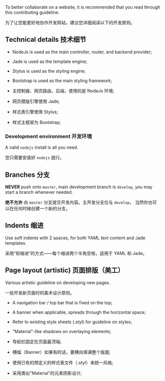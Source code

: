 To better collaborate on a website, it is recommended that you read through
this contributing guideline.

为了让您能更好地协作开发网站，建议您详细阅读以下的开发原则。

## Technical details 技术细节

- NodeJs is used as the main controller, router, and backend provider;
- Jade is used as the template engine;
- Stylus is used as the styling engine;
- Bootstrap is used as the main styling framework;

- 主控制器、网页路由、后端，使用的是 NodeJs 环境;
- 网页模版引擎使用 Jade;
- 样式表引擎使用 Stylus;
- 样式主框架为 Bootstrap;

### Development environment 开发环境

A valid `nodejs` install is all you need.

您只需要安装好 `nodejs` 就行。

## Branches 分支

**NEVER** push onto `master`, main development branch is `develop`, you
may start a branch whenever needed.

**绝不允许** 向 `master` 分支提交开发内容。主开发分支位与 `develop`，
当然你也可以在任何时候创建一个新的分支。

## Indents 缩进

Use soft indents with 2 spaces, for both YAML text content and Jade templates.

采用“软缩进”的方式——每个缩进两个半角空格，适用于 YAML 和 Jade。

## Page layout (artistic) 页面排版（美工）

Various artistic guideline on developing new pages.

一些开发新页面时的美术设计原则。

- A navigation bar / top bar that is fixed on the top;
- A banner when applicable, spreads through the horizontal space;
- Refer to existing style sheets (.styl) for guideline on styles;
- "Material"-like shadows on overlaying elements;

- 导航栏固定在页面最顶端;
- 横幅（Banner）如果有的话，要横向填满整个版面;
- 使用已有的预定义的样式表文件（.styl）来统一风格;
- 采用类似"Material"的元素阴影设计;
